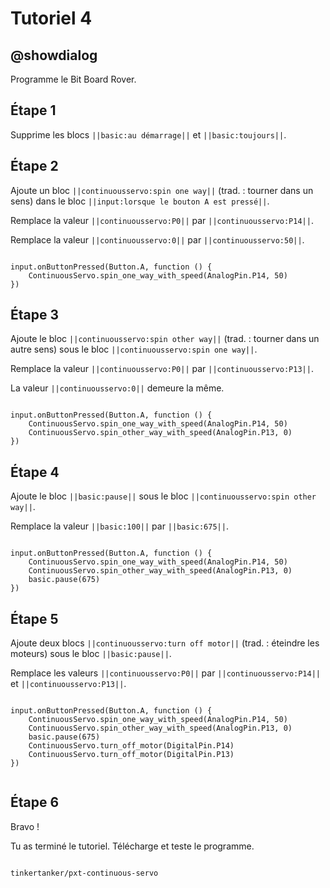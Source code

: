 # Tutoriel 4

## @showdialog

Programme le Bit Board Rover.

## Étape 1

Supprime les blocs ``||basic:au démarrage||`` et ``||basic:toujours||``.

## Étape 2

Ajoute un bloc ``||continuousservo:spin one way||`` (trad. : tourner dans un sens) dans le bloc ``||input:lorsque le bouton A est pressé||``.

Remplace la valeur ``||continuousservo:P0||`` par ``||continuousservo:P14||``.

Remplace la valeur ``||continuousservo:0||`` par ``||continuousservo:50||``.

```blocks

input.onButtonPressed(Button.A, function () {
    ContinuousServo.spin_one_way_with_speed(AnalogPin.P14, 50)
})

```

## Étape 3

Ajoute le bloc ``||continuousservo:spin other way||`` (trad. : tourner dans un autre sens) sous le bloc ``||continuousservo:spin one way||``.

Remplace la valeur ``||continuousservo:P0||`` par ``||continuousservo:P13||``.

La valeur ``||continuousservo:0||`` demeure la même.

```blocks

input.onButtonPressed(Button.A, function () {
    ContinuousServo.spin_one_way_with_speed(AnalogPin.P14, 50)
    ContinuousServo.spin_other_way_with_speed(AnalogPin.P13, 0)
})

```

## Étape 4

Ajoute le bloc ``||basic:pause||`` sous le bloc ``||continuousservo:spin other way||``.

Remplace la valeur ``||basic:100||`` par ``||basic:675||``.

```blocks

input.onButtonPressed(Button.A, function () {
    ContinuousServo.spin_one_way_with_speed(AnalogPin.P14, 50)
    ContinuousServo.spin_other_way_with_speed(AnalogPin.P13, 0)
    basic.pause(675)
})

```

## Étape 5

Ajoute deux blocs ``||continuousservo:turn off motor||`` (trad. : éteindre les moteurs) sous le bloc ``||basic:pause||``.

Remplace les valeurs ``||continuousservo:P0||`` par ``||continuousservo:P14||`` et ``||continuousservo:P13||``.

```blocks

input.onButtonPressed(Button.A, function () {
    ContinuousServo.spin_one_way_with_speed(AnalogPin.P14, 50)
    ContinuousServo.spin_other_way_with_speed(AnalogPin.P13, 0)
    basic.pause(675)
    ContinuousServo.turn_off_motor(DigitalPin.P14)
    ContinuousServo.turn_off_motor(DigitalPin.P13)
})


```
## Étape 6

Bravo !

Tu as terminé le tutoriel. Télécharge et teste le programme.

```package

tinkertanker/pxt-continuous-servo

```
